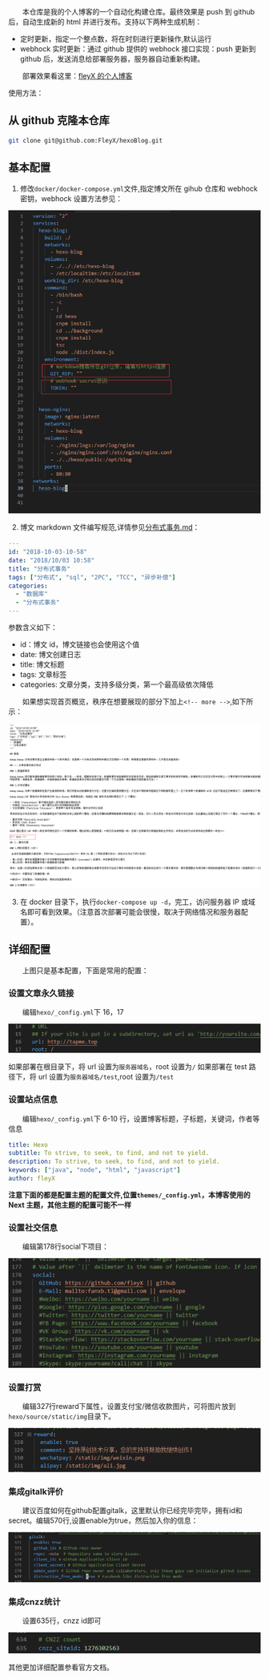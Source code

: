 &emsp;&emsp;本仓库是我的个人博客的一个自动化构建仓库。最终效果是 push 到 github 后，自动生成新的 html 并进行发布。支持以下两种生成机制：

- 定时更新，指定一个整点数，将在时刻进行更新操作,默认运行
- webhock 实时更新：通过 github 提供的 webhock 接口实现：push 更新到 github 后，发送消息给部署服务器，服务器自动重新构建。

&emsp;&emsp;部署效果看这里：[fleyX 的个人博客](http://www.tapme.top)

使用方法：

## 从 github 克隆本仓库

```bash
git clone git@github.com:FleyX/hexoBlog.git
```

## 基本配置

1. 修改`docker/docker-compose.yml`文件,指定博文所在 gihub 仓库和 webhock 密钥，webhock 设置方法参见：[]()

![docker-compose文件修改](https://raw.githubusercontent.com/FleyX/files/master/blog/20190303145035.png)

2. 博文 markdown 文件编写规范,详情参见[分布式事务.md](https://raw.githubusercontent.com/FleyX/technology-note/master/%E6%95%B0%E6%8D%AE%E5%BA%93/%E5%88%86%E5%B8%83%E5%BC%8F/%E5%88%86%E5%B8%83%E5%BC%8F%E4%BA%8B%E5%8A%A1.md)：

```yaml
---
id: "2018-10-03-10-58"
date: "2018/10/03 10:58"
title: "分布式事务"
tags: ["分布式", "sql", "2PC", "TCC", "异步补偿"]
categories:
  - "数据库"
  - "分布式事务"
---

```

参数含义如下：

- id：博文 id，博文链接也会使用这个值
- date: 博文创建日志
- title: 博文标题
- tags: 文章标签
- categories: 文章分类，支持多级分类，第一个最高级依次降低

&emsp;&emsp;如果想实现首页概览，秩序在想要展现的部分下加上`<!-- more -->`,如下所示：

![](https://raw.githubusercontent.com/FleyX/files/master/blog/20190303150138.png)

3. 在 docker 目录下，执行`docker-compose up -d`，完工，访问服务器 IP 或域名即可看到效果。（注意首次部署可能会很慢，取决于网络情况和服务器配置）。

## 详细配置

&emsp;&emsp;上图只是基本配置，下面是常用的配置：

### 设置文章永久链接

&emsp;&emsp;编辑`hexo/_config.yml`下 16，17

![](https://raw.githubusercontent.com/FleyX/files/master/blog/20190303150537.png)

如果部署在根目录下，将 url 设置为`服务器域名`，root 设置为`/`
如果部署在 test 路径下，将 url 设置为`服务器域名/test`,root 设置为`/test`

### 设置站点信息

&emsp;&emsp;编辑`hexo/_config.yml`下 6-10 行，设置博客标题，子标题，关键词，作者等信息

```yaml
title: Hexo
subtitle: To strive, to seek, to find, and not to yield.
description: To strive, to seek, to find, and not to yield.
keywords: ["java", "node", "html", "javascript"]
author: fleyX
```

**注意下面的都是配置主题的配置文件,位置`themes/_config.yml`，本博客使用的 Next 主题，其他主题的配置可能不一样**

### 设置社交信息

&emsp;&emsp;编辑第178行social下项目：

![](https://raw.githubusercontent.com/FleyX/files/master/blog/20190303151851.png)

### 设置打赏

&emsp;&emsp;编辑327行reward下属性，设置支付宝/微信收款图片，可将图片放到`hexo/source/static/img`目录下。

![](https://raw.githubusercontent.com/FleyX/files/master/blog/20190303152128.png)

### 集成gitalk评价

&emsp;&emsp;建议百度如何在github配置gitalk，这里默认你已经完毕完毕，拥有id和secret。编辑570行,设置enable为true，然后加入你的信息：

![](https://raw.githubusercontent.com/FleyX/files/master/blog/20190303152638.png)

### 集成cnzz统计

&emsp;&emsp;设置635行，cnzz id即可

![](https://raw.githubusercontent.com/FleyX/files/master/blog/20190303152519.png)

其他更加详细配置参看官方文档。
